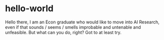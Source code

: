 # hello-world
Hello there, I am an Econ graduate who would like to move into AI Research, even if that sounds / seems / smells improbable and untenable and unfeasible. But what can you do, right? Got to at least try.
